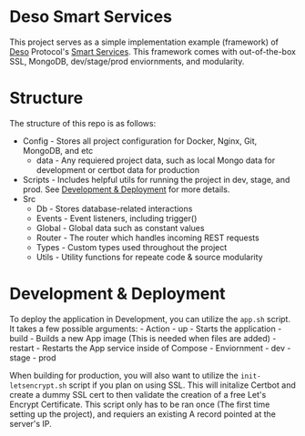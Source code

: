 # Deso Smart Services
This project serves as a simple implementation example (framework) of [Deso](https://deso.org) Protocol's [Smart Services](https://www.deso.org/blog/smart-services). This framework comes with out-of-the-box SSL, MongoDB, dev/stage/prod enviornments, and modularity.

# Structure
The structure of this repo is as follows:

- Config - Stores all project configuration for Docker, Nginx, Git, MongoDB, and etc
    - data - Any requiered project data, such as local Mongo data for development or certbot data for production
- Scripts - Includes helpful utils for running the project in dev, stage, and prod. See [Development & Deployment](#development-and-deployment) for more details.
- Src
    - Db - Stores database-related interactions
    - Events - Event listeners, including trigger()
    - Global - Global data such as constant values
    - Router - The router which handles incoming REST requests
    - Types - Custom types used throughout the project
    - Utils - Utility functions for repeate code & source modularity

# Development & Deployment
To deploy the application in Development, you can utilize the `app.sh` script. It takes a few possible arguments:
    - Action
        - up - Starts the application
        - build - Builds a new App image (This is needed when files are added)
        - restart - Restarts the App service inside of Compose
    - Enviornment
        - dev
        - stage
        - prod

When building for production, you will also want to utilize the `init-letsencrypt.sh` script if you plan on using SSL. This will initalize Certbot and create a dummy SSL cert to then validate the creation of a free Let's Encrypt Certificate. This script only has to be ran once (The first time setting up the project), and requiers an existing A record pointed at the server's IP.